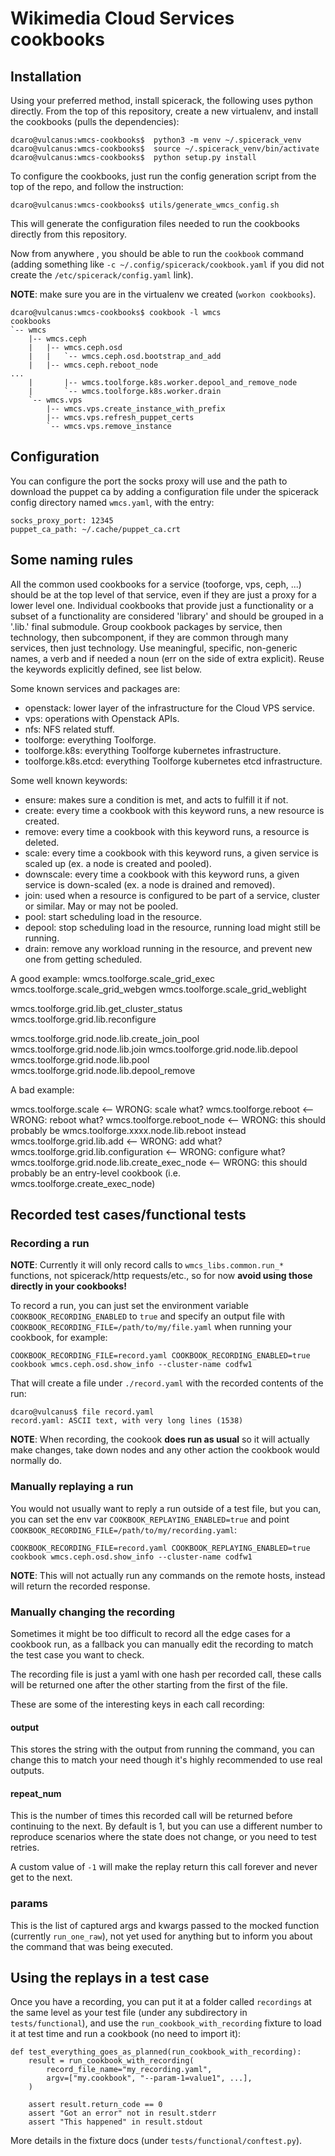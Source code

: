 # Wikimedia Cloud Services cookbooks

## Installation

Using your preferred method, install spicerack, the following uses python
directly. From the top of this repository, create a new virtualenv, and install
the cookbooks (pulls the dependencies):

```
dcaro@vulcanus:wmcs-cookbooks$  python3 -m venv ~/.spicerack_venv
dcaro@vulcanus:wmcs-cookbooks$  source ~/.spicerack_venv/bin/activate
dcaro@vulcanus:wmcs-cookbooks$  python setup.py install
```

To configure the cookbooks, just run the config generation script from the top
of the repo, and follow the instruction:

```
dcaro@vulcanus:wmcs-cookbooks$ utils/generate_wmcs_config.sh
```

This will generate the configuration files needed to run the cookbooks directly
from this repository.

Now from anywhere , you should be able to run the `cookbook` command (adding
something like `-c ~/.config/spicerack/cookbook.yaml` if you did not create the
`/etc/spicerack/config.yaml` link).

**NOTE**: make sure you are in the virtualenv we created (`workon cookbooks`).

```
dcaro@vulcanus:wmcs-cookbooks$ cookbook -l wmcs
cookbooks
`-- wmcs
    |-- wmcs.ceph
    |   |-- wmcs.ceph.osd
    |   |   `-- wmcs.ceph.osd.bootstrap_and_add
    |   |-- wmcs.ceph.reboot_node
...
    |       |-- wmcs.toolforge.k8s.worker.depool_and_remove_node
    |       `-- wmcs.toolforge.k8s.worker.drain
    `-- wmcs.vps
        |-- wmcs.vps.create_instance_with_prefix
        |-- wmcs.vps.refresh_puppet_certs
        `-- wmcs.vps.remove_instance
```


## Configuration
You can configure the port the socks proxy will use and the path to download the puppet ca by adding a configuration
file under the spicerack config directory named `wmcs.yaml`, with the entry:
```
socks_proxy_port: 12345
puppet_ca_path: ~/.cache/puppet_ca.crt
```


## Some naming rules

All the common used cookbooks for a service (tooforge, vps, ceph, ...) should be at the top level of that service, even
if they are just a proxy for a lower level one.  Individual cookbooks that provide just a functionality or a subset of
a functionality are considered 'library' and should be grouped in a '.lib.' final submodule. Group cookbook packages by
service, then technology, then subcomponent, if they are common through many services, then just technology. Use
meaningful, specific, non-generic names, a verb and if needed a noun (err on the side of extra explicit). Reuse the
keywords explicitly defined, see list below.

Some known services and packages are:
* openstack: lower layer of the infrastructure for the Cloud VPS service.
* vps: operations with Openstack APIs.
* nfs: NFS related stuff.
* toolforge: everything Toolforge.
* toolforge.k8s: everything Toolforge kubernetes infrastructure.
* toolforge.k8s.etcd: everything Toolforge kubernetes etcd infrastructure.

Some well known keywords:
* ensure: makes sure a condition is met, and acts to fulfill it if not.
* create: every time a cookbook with this keyword runs, a new resource is created.
* remove: every time a cookbook with this keyword runs, a resource is deleted.
* scale: every time a cookbook with this keyword runs, a given service is scaled up (ex. a node is created and pooled).
* downscale: every time a cookbook with this keyword runs, a given service is down-scaled (ex. a node is drained and removed).
* join: used when a resource is configured to be part of a service, cluster or similar. May or may not be pooled.
* pool: start scheduling load in the resource.
* depool: stop scheduling load in the resource, running load might still be running.
* drain: remove any workload running in the resource, and prevent new one from getting scheduled.

A good example:
wmcs.toolforge.scale_grid_exec
wmcs.toolforge.scale_grid_webgen
wmcs.toolforge.scale_grid_weblight

wmcs.toolforge.grid.lib.get_cluster_status
wmcs.toolforge.grid.lib.reconfigure

wmcs.toolforge.grid.node.lib.create_join_pool
wmcs.toolforge.grid.node.lib.join
wmcs.toolforge.grid.node.lib.depool
wmcs.toolforge.grid.node.lib.pool
wmcs.toolforge.grid.node.lib.depool_remove

A bad example:

wmcs.toolforge.scale                          <-- WRONG: scale what?
wmcs.toolforge.reboot                         <-- WRONG: reboot what?
wmcs.toolforge.reboot_node                    <-- WRONG: this should probably be wmcs.toolforge.xxxx.node.lib.reboot
                                                         instead
wmcs.toolforge.grid.lib.add                   <-- WRONG: add what?
wmcs.toolforge.grid.lib.configuration         <-- WRONG: configure what?
wmcs.toolforge.grid.node.lib.create_exec_node <-- WRONG: this should probably be an entry-level cookbook (i.e.
                                                         wmcs.toolforge.create_exec_node)

## Recorded test cases/functional tests

### Recording a run
**NOTE**: Currently it will only record calls to `wmcs_libs.common.run_*` functions, not spicerack/http requests/etc., so for now **avoid using those directly in your cookbooks!**

To record a run, you can just set the environment variable `COOKBOOK_RECORDING_ENABLED` to `true` and specify an output file with `COOKBOOK_RECORDING_FILE=/path/to/my/file.yaml` when running your cookbook, for example:

```
COOKBOOK_RECORDING_FILE=record.yaml COOKBOOK_RECORDING_ENABLED=true cookbook wmcs.ceph.osd.show_info --cluster-name codfw1
```

That will create a file under `./record.yaml` with the recorded contents of the run:
```
dcaro@vulcanus$ file record.yaml 
record.yaml: ASCII text, with very long lines (1538)
```

**NOTE**: When recording, the cookook **does run as usual** so it will actually make changes, take down nodes and any other action the cookbook would normally do.

### Manually replaying a run

You would not usually want to reply a run outside of a test file, but you can, you can set the env var `COOKBOOK_REPLAYING_ENABLED=true` and point `COOKBOOK_RECORDING_FILE=/path/to/my/recording.yaml`:

```
COOKBOOK_RECORDING_FILE=record.yaml COOKBOOK_REPLAYING_ENABLED=true cookbook wmcs.ceph.osd.show_info --cluster-name codfw1
```

**NOTE**: This will not actually run any commands on the remote hosts, instead will return the recorded response.


### Manually changing the recording
Sometimes it might be too difficult to record all the edge cases for a cookbook run, as a fallback you can manually edit the recording to match the test case you want to check.

The recording file is just a yaml with one hash per recorded call, these calls will be returned one after the other starting from the first of the file.

These are some of the interesting keys in each call recording:
#### output
This stores the string with the output from running the command, you can change this to match your need though it's highly recommended to use real outputs.

#### repeat_num
This is the number of times this recorded call will be returned before continuing to the next. By default is 1, but you can use a different number to reproduce scenarios where the state does not change, or you need to test retries.

A custom value of `-1` will make the replay return this call forever and never get to the next.


### params
This is the list of captured args and kwargs passed to the mocked function (currently `run_one_raw`), not yet used for anything but to inform you about the command that was being executed.

## Using the replays in a test case
Once you have a recording, you can put it at a folder called `recordings` at the same level as your test file (under any subdirectory in `tests/functional`), and use the `run_cookbook_with_recording` fixture to load it at test time and run a cookbook (no need to import it):

```
def test_everything_goes_as_planned(run_cookbook_with_recording):
    result = run_cookbook_with_recording(
        record_file_name="my_recording.yaml",
        argv=["my.cookbook", "--param-1=value1", ...],
    )

    assert result.return_code == 0
    assert "Got an error" not in result.stderr
    assert "This happened" in result.stdout
```

More details in the fixture docs (under `tests/functional/conftest.py`).
